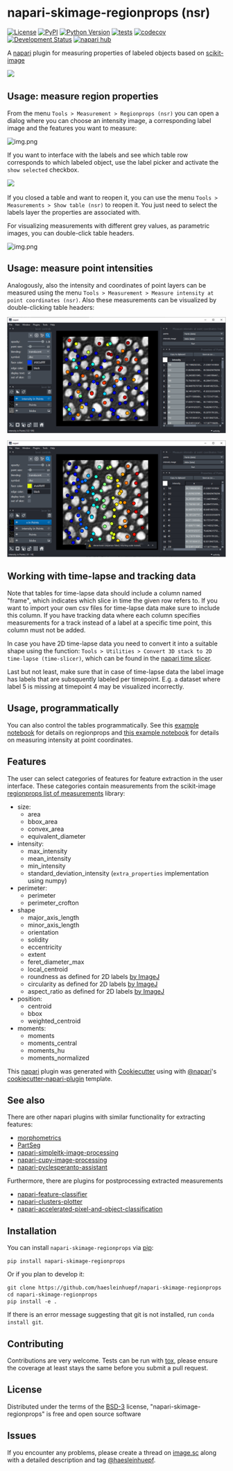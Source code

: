 # napari-skimage-regionprops (nsr)

[![License](https://img.shields.io/pypi/l/napari-skimage-regionprops.svg?color=green)](https://github.com/haesleinhuepf/napari-skimage-regionprops/raw/master/LICENSE)
[![PyPI](https://img.shields.io/pypi/v/napari-skimage-regionprops.svg?color=green)](https://pypi.org/project/napari-skimage-regionprops)
[![Python Version](https://img.shields.io/pypi/pyversions/napari-skimage-regionprops.svg?color=green)](https://python.org)
[![tests](https://github.com/haesleinhuepf/napari-skimage-regionprops/workflows/tests/badge.svg)](https://github.com/haesleinhuepf/napari-skimage-regionprops/actions)
[![codecov](https://codecov.io/gh/haesleinhuepf/napari-skimage-regionprops/branch/master/graph/badge.svg)](https://codecov.io/gh/haesleinhuepf/napari-skimage-regionprops)
[![Development Status](https://img.shields.io/pypi/status/napari-skimage-regionprops.svg)](https://en.wikipedia.org/wiki/Software_release_life_cycle#Alpha)
[![napari hub](https://img.shields.io/endpoint?url=https://api.napari-hub.org/shields/napari-skimage-regionprops)](https://napari-hub.org/plugins/napari-skimage-regionprops)

 
A [napari] plugin for measuring properties of labeled objects based on [scikit-image]

![](https://github.com/haesleinhuepf/napari-skimage-regionprops/raw/master/images/interactive.gif)

## Usage: measure region properties

From the menu `Tools > Measurement > Regionprops (nsr)` you can open a dialog where you can choose an intensity image, a corresponding label image and the features you want to measure:

![img.png](https://github.com/haesleinhuepf/napari-skimage-regionprops/raw/master/images/dialog.png)

If you want to interface with the labels and see which table row corresponds to which labeled object, use the label picker and
activate the `show selected` checkbox.

![](https://github.com/haesleinhuepf/napari-skimage-regionprops/raw/master/images/interactive.png)

If you closed a table and want to reopen it, you can use the menu `Tools > Measurements > Show table (nsr)` to reopen it. 
You just need to select the labels layer the properties are associated with.

For visualizing measurements with different grey values, as parametric images, you can double-click table headers.

![img.png](https://github.com/haesleinhuepf/napari-skimage-regionprops/raw/master/images/label_value_visualization.gif)

## Usage: measure point intensities

Analogously, also the intensity and coordinates of point layers can be measured using the menu `Tools > Measurement > Measure intensity at point coordinates (nsr)`. 
Also these measurements can be visualized by double-clicking table headers:

![img.png](measure_point_intensity.png)

![img_1.png](measure_point_coordinate.png)

## Working with time-lapse and tracking data

Note that tables for time-lapse data should include a column named "frame", which indicates which slice in
time the given row refers to. If you want to import your own csv files for time-lapse data make sure to include this column.
If you have tracking data where each column specifies measurements for a track instead of a label at a specific time point,
this column must not be added.

In case you have 2D time-lapse data you need to convert it into a suitable shape using the function: `Tools > Utilities > Convert 3D stack to 2D time-lapse (time-slicer)`,
which can be found in the [napari time slicer](https://www.napari-hub.org/plugins/napari-time-slicer).

Last but not least, make sure that in case of time-lapse data the label image has labels that are subsquently labeled per timepoint.
E.g. a dataset where label 5 is missing at timepoint 4 may be visualized incorrectly.

## Usage, programmatically

You can also control the tables programmatically. See this 
[example notebook](https://github.com/haesleinhuepf/napari-skimage-regionprops/blob/master/demo/tables.ipynb) for details on regionprops and
[this example notebook](https://github.com/haesleinhuepf/napari-skimage-regionprops/blob/master/demo/measure_points.ipynb) for details on measuring intensity at point coordinates.


## Features
The user can select categories of features for feature extraction in the user interface. These categories contain measurements from the scikit-image [regionprops list of measurements](https://scikit-image.org/docs/dev/api/skimage.measure.html#skimage.measure.regionprops) library:
* size:
  * area
  * bbox_area
  * convex_area
  * equivalent_diameter
* intensity:
  * max_intensity 
  * mean_intensity
  * min_intensity
  * standard_deviation_intensity (`extra_properties` implementation using numpy)
* perimeter:
  * perimeter
  * perimeter_crofton
* shape
  * major_axis_length
  * minor_axis_length
  * orientation
  * solidity
  * eccentricity
  * extent
  * feret_diameter_max
  * local_centroid
  * roundness as defined for 2D labels [by ImageJ](https://imagej.nih.gov/ij/docs/menus/analyze.html)
  * circularity as defined for 2D labels  [by ImageJ](https://imagej.nih.gov/ij/docs/menus/analyze.html)
  * aspect_ratio as defined for 2D labels [by ImageJ](https://imagej.nih.gov/ij/docs/menus/analyze.html)
* position:
  * centroid
  * bbox
  * weighted_centroid
* moments:
  * moments
  * moments_central
  * moments_hu
  * moments_normalized



This [napari] plugin was generated with [Cookiecutter] using with [@napari]'s [cookiecutter-napari-plugin] template.

## See also

There are other napari plugins with similar functionality for extracting features:
* [morphometrics](https://www.napari-hub.org/plugins/morphometrics)
* [PartSeg](https://www.napari-hub.org/plugins/PartSeg)
* [napari-simpleitk-image-processing](https://www.napari-hub.org/plugins/napari-simpleitk-image-processing)
* [napari-cupy-image-processing](https://www.napari-hub.org/plugins/napari-cupy-image-processing)
* [napari-pyclesperanto-assistant](https://www.napari-hub.org/plugins/napari-pyclesperanto-assistant)

Furthermore, there are plugins for postprocessing extracted measurements
* [napari-feature-classifier](https://www.napari-hub.org/plugins/napari-feature-classifier)
* [napari-clusters-plotter](https://www.napari-hub.org/plugins/napari-clusters-plotter)
* [napari-accelerated-pixel-and-object-classification](https://www.napari-hub.org/plugins/napari-accelerated-pixel-and-object-classification)

## Installation

You can install `napari-skimage-regionprops` via [pip]:

    pip install napari-skimage-regionprops

Or if you plan to develop it:

    git clone https://github.com/haesleinhuepf/napari-skimage-regionprops
    cd napari-skimage-regionprops
    pip install -e .

If there is an error message suggesting that git is not installed, run `conda install git`.

## Contributing

Contributions are very welcome. Tests can be run with [tox], please ensure
the coverage at least stays the same before you submit a pull request.

## License

Distributed under the terms of the [BSD-3] license,
"napari-skimage-regionprops" is free and open source software

## Issues

If you encounter any problems, please create a thread on [image.sc] along with a detailed description and tag [@haesleinhuepf].

[napari]: https://github.com/napari/napari
[Cookiecutter]: https://github.com/audreyr/cookiecutter
[@napari]: https://github.com/napari
[BSD-3]: http://opensource.org/licenses/BSD-3-Clause
[cookiecutter-napari-plugin]: https://github.com/napari/cookiecutter-napari-plugin
[image.sc]: https://image.sc
[napari]: https://github.com/napari/napari
[tox]: https://tox.readthedocs.io/en/latest/
[pip]: https://pypi.org/project/pip/
[PyPI]: https://pypi.org/
[scikit-image]: https://scikit-image.org/
[@haesleinhuepf]: https://twitter.com/haesleinhuepf
